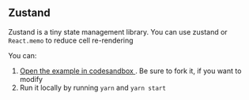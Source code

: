 ## Zustand

Zustand is a tiny state management library. You can use zustand or `React.memo` to reduce cell re-rendering

You can:

1. [Open the example in codesandbox ](https://codesandbox.io/s/github/rmdort/konva-grid/tree/master/examples/zustand) . Be sure to fork it, if you want to modify
2. Run it locally by running `yarn` and `yarn start`